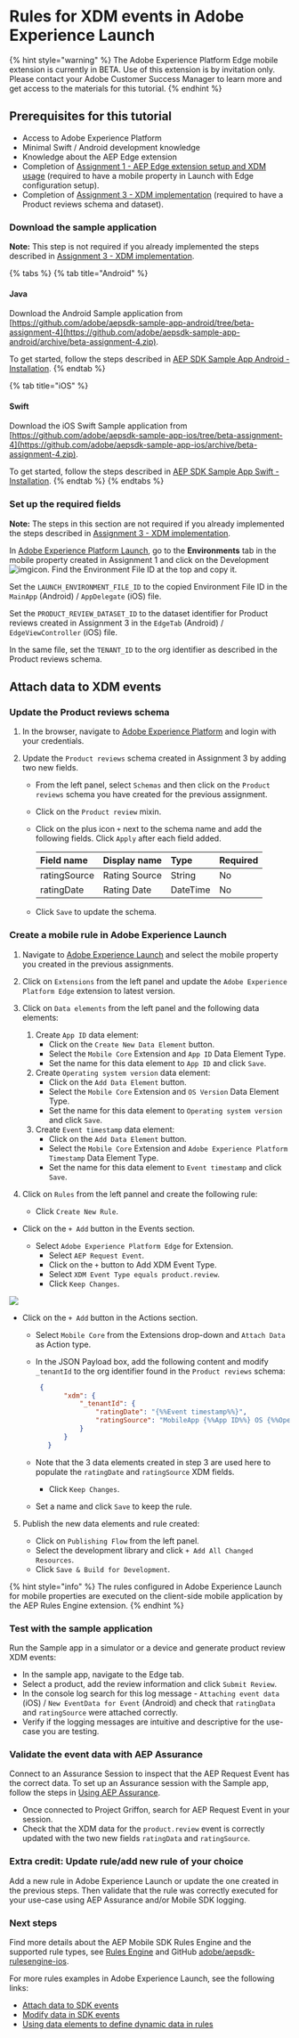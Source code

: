 # Rules for XDM events in Adobe Experience Launch

{% hint style="warning" %}
The Adobe Experience Platform Edge mobile extension is currently in BETA. Use of this extension is by invitation only. Please contact your Adobe Customer Success Manager to learn more and get access to the materials for this tutorial.
{% endhint %}

## Prerequisites for this tutorial

* Access to Adobe Experience Platform
* Minimal Swift / Android development knowledge 
* Knowledge about the AEP Edge extension
* Completion of [Assignment 1 - AEP Edge extension setup and XDM usage](https://aep-sdks.gitbook.io/docs/beta/experience-platform-extension/tutorials/tutorial-1-edge-extension-setup) (required to have a mobile property in Launch with Edge configuration setup).
* Completion of [Assignment 3 - XDM implementation](https://aep-sdks.gitbook.io/docs/beta/experience-platform-extension/tutorials/tutorial-3-xdm-implementation) (required to have a Product reviews schema and dataset).

### Download the sample application

**Note:** This step is not required if you already implemented the steps described in [Assignment 3 - XDM implementation](https://aep-sdks.gitbook.io/docs/beta/experience-platform-extension/tutorials/tutorial-3-xdm-implementation).

{% tabs %}
{% tab title="Android" %}

#### Java

Download the Android Sample application from [https://github.com/adobe/aepsdk-sample-app-android/tree/beta-assignment-4](https://github.com/adobe/aepsdk-sample-app-android/archive/beta-assignment-4.zip).

To get started, follow the steps described in [AEP SDK Sample App Android - Installation](https://github.com/adobe/aepsdk-sample-app-android/tree/beta-assignment-4#installation).
{% endtab %}

{% tab title="iOS" %}

#### Swift

Download the iOS Swift Sample application from [https://github.com/adobe/aepsdk-sample-app-ios/tree/beta-assignment-4](https://github.com/adobe/aepsdk-sample-app-ios/archive/beta-assignment-4.zip).

To get started, follow the steps described in [AEP SDK Sample App Swift - Installation](https://github.com/adobe/aepsdk-sample-app-ios/tree/beta-assignment-4#installation).
{% endtab %}
{% endtabs %}

### Set up the required fields

**Note:** The steps in this section are not required if you already implemented the steps described in [Assignment 3 - XDM implementation](https://aep-sdks.gitbook.io/docs/beta/experience-platform-extension/tutorials/tutorial-3-xdm-implementation).

In [Adobe Experience Platform Launch](https://experience.adobe.com/launch), go to the **Environments** tab in the mobile property created in Assignment 1 and click on the Development![img](https://firebasestorage.googleapis.com/v0/b/gitbook-28427.appspot.com/o/assets%2F-Lf1Mc1caFdNCK_mBwhe%2F-Lf1N06T8hdv0-r5jPPN%2F-Lf1N3-ofPO9fLFT1edw%2Fscreen-shot-2018-10-18-at-11.22.17-am.png?generation=1558039279051937&alt=media)icon. Find the Environment File ID at the top and copy it.

Set the `LAUNCH_ENVIRONMENT_FILE_ID` to the copied Environment File ID in the `MainApp` \(Android\) / `AppDelegate` \(iOS\) file.

Set the `PRODUCT_REVIEW_DATASET_ID` to the dataset identifier for Product reviews created in Assignment 3 in the `EdgeTab` (Android) / `EdgeViewController` (iOS) file.

In the same file, set the `TENANT_ID` to the org identifier as described in the Product reviews schema.

## Attach data to XDM events

### Update the Product reviews schema

1. In the browser, navigate to [Adobe Experience Platform](https://experience.adobe.com/platform) and login with your credentials.

2. Update the `Product reviews` schema created in Assignment 3 by adding two new fields.

   - From the left panel, select `Schemas` and then click on the `Product reviews` schema you have created for the previous assignment.

   - Click on the `Product review` mixin.

   - Click on the plus icon `+` next to the schema name and add the following fields. Click `Apply` after each field added.

     | Field name   | Display name  | Type     | Required |
     | :----------- | :------------ | :------- | -------- |
     | ratingSource | Rating Source | String   | No       |
     | ratingDate   | Rating Date   | DateTime | No       |

   - Click `Save` to update the schema.

### Create a mobile rule in Adobe Experience Launch

1. Navigate to [Adobe Experience Launch](https://experience.adobe.com/launch) and select the mobile property you created in the previous assignments.

2. Click on `Extensions` from the left panel and update the `Adobe Experience Platform Edge` extension to latest version.

3. Click on `Data elements` from the left panel and the following data elements:

   1. Create `App ID` data element:
      - Click on the `Create New Data Element` button.
      - Select the `Mobile Core` Extension and `App ID` Data Element Type.
      - Set the name for this data element to `App ID` and click `Save`.
   2. Create `Operating system version` data element:
      - Click on the `Add Data Element` button.
      - Select the `Mobile Core` Extension and `OS Version` Data Element Type.
      - Set the name for this data element to `Operating system version` and click `Save`.
   3. Create `Event timestamp` data element:
      - Click on the `Add Data Element` button.
      - Select the `Mobile Core` Extension and `Adobe Experience Platform Timestamp` Data Element Type.
      - Set the name for this data element to `Event timestamp` and click `Save`.
   
4. Click on `Rules` from the left pannel and create the following rule:

   - Click `Create New Rule`.
- Click on the `+ Add` button in the Events section.
  
  - Select `Adobe Experience Platform Edge` for Extension.
     - Select `AEP Request Event`.
     - Click on the `+` button to Add XDM Event Type.
     - Select `XDM Event Type equals product.review`.
     - Click `Keep Changes`.
  

![](../../../.gitbook/assets/rule_xdm_event_type.png)

- Click on the `+ Add` button in the Actions section.
  
  - Select `Mobile Core` from the Extensions drop-down and `Attach Data` as Action type.
  
  - In the JSON Payload box, add the following content and modify `_tenantId` to the org identifier found in the `Product reviews` schema:
  
    ```json
     {
           "xdm": {
               "_tenantId": {
                   "ratingDate": "{%%Event timestamp%%}",
                   "ratingSource": "MobileApp {%%App ID%%} OS {%%Operating system version%%}"
               }
           }
       }
    ```
    
  - Note that the 3 data elements created in step 3 are used here to populate the `ratingDate` and `ratingSource` XDM fields.
  
     - Click `Keep Changes`.
     
   - Set a name and click `Save` to keep the rule.
  
5. Publish the new data elements and rule created:

   - Click on `Publishing Flow` from the left panel.
   - Select the development library and click `+ Add All Changed Resources`.
   - Click `Save & Build for Development`.

{% hint style="info" %}
The rules configured in Adobe Experience Launch for mobile properties are executed on the client-side mobile application by the AEP Rules Engine extension.
{% endhint %}

### Test with the sample application

Run the Sample app in a simulator or a device and generate product review XDM events:

- In the sample app, navigate to the Edge tab.
- Select a product, add the review information and click `Submit Review`.
- In the console log search for this log message - `Attaching event data` (iOS) / `New EventData for Event` (Android) and check that `ratingData` and `ratingSource` were attached correctly. 
- Verify if the logging messages are intuitive and descriptive for the use-case you are testing.

### Validate the event data with AEP Assurance

Connect to an Assurance Session to inspect that the AEP Request Event has the correct data. To set up an Assurance session with the Sample app, follow the steps in [Using AEP Assurance](https://aep-sdks.gitbook.io/docs/beta/experience-platform-extension/tutorials/tutorial-1-edge-extension-setup#using-aep-assurance).

- Once connected to Project Griffon, search for AEP Request Event in your session.
- Check that the XDM data for the `product.review` event is correctly updated with the two new fields  `ratingData` and `ratingSource`.

### Extra credit: Update rule/add new rule of your choice

Add a new rule in Adobe Experience Launch or update the one created in the previous steps. Then validate that the rule was correctly executed for your use-case using AEP Assurance and/or Mobile SDK logging.

### Next steps

Find more details about the AEP Mobile SDK Rules Engine and the supported rule types, see [Rules Engine](https://aep-sdks.gitbook.io/docs/using-mobile-extensions/mobile-core/rules-engine) and GitHub [adobe/aepsdk-rulesengine-ios](https://github.com/adobe/aepsdk-rulesengine-ios). 

For more rules examples in Adobe Experience Launch, see the following links: 

- [Attach data to SDK events](https://aep-sdks.gitbook.io/docs/resources/user-guides/attach-data)
- [Modify data in SDK events](https://aep-sdks.gitbook.io/docs/resources/user-guides/modify-data)
- [Using data elements to define dynamic data in rules](https://aep-sdks.gitbook.io/docs/resources/user-guides/launch-data-elements)